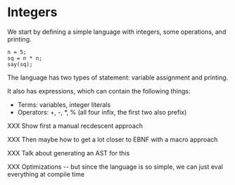 # Integers

We start by defining a simple language with integers, some operations, and printing.

    n = 5;
    sq = n * n;
    say(sq);

The language has two types of statement: variable assignment and printing.

It also has expressions, which can contain the following things:

* Terms: variables, integer literals
* Operators: +, -, *, % (all four infix, the first two also prefix)

XXX Show first a manual recdescent approach

XXX Then maybe how to get a lot closer to EBNF with a macro approach

XXX Talk about generating an AST for this

XXX Optimizations -- but since the language is so simple, we can just eval everything at compile time

